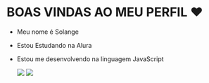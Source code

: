 # BOAS VINDAS AO MEU PERFIL ❤️
- Meu nome é Solange
- Estou Estudando na Alura
- Estou me desenvolvendo na linguagem JavaScript
  
  ![](https://tenor.com/pt-BR/view/layahs-heart-eyes-cute-in-love-hearts-gif-16850695)
  ![](https://tenor.com/pt-BR/view/dance-dancing-cute-funny-chibi-gif-16690878)
